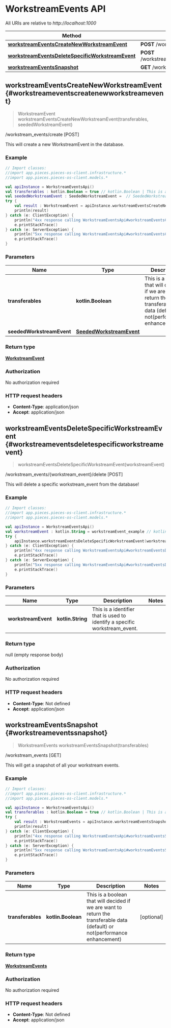 # WorkstreamEvents API

All URIs are relative to *http://localhost:1000*

Method | HTTP request | Description
------------- | ------------- | -------------
[**workstreamEventsCreateNewWorkstreamEvent**](#workstreameventscreatenewworkstreamevent) | **POST** /workstream_events/create | /workstream_events/create [POST]
[**workstreamEventsDeleteSpecificWorkstreamEvent**](#workstreameventsdeletespecificworkstreamevent) | **POST** /workstream_events/\{workstream_event\}/delete | /workstream_events/\{workstream_event\}/delete [POST]
[**workstreamEventsSnapshot**](#workstreameventssnapshot) | **GET** /workstream_events | /workstream_events [GET]


## **workstreamEventsCreateNewWorkstreamEvent** {#workstreameventscreatenewworkstreamevent}
> WorkstreamEvent workstreamEventsCreateNewWorkstreamEvent(transferables, seededWorkstreamEvent)

/workstream_events/create [POST]

This will create a new WorkstreamEvent in the database.

### Example
```kotlin
// Import classes:
//import app.pieces.pieces-os-client.infrastructure.*
//import app.pieces.pieces-os-client.models.*

val apiInstance = WorkstreamEventsApi()
val transferables : kotlin.Boolean = true // kotlin.Boolean | This is a boolean that will decided if we are want to return the transferable data (default) or not(performance enhancement)
val seededWorkstreamEvent : SeededWorkstreamEvent =  // SeededWorkstreamEvent | 
try {
    val result : WorkstreamEvent = apiInstance.workstreamEventsCreateNewWorkstreamEvent(transferables, seededWorkstreamEvent)
    println(result)
} catch (e: ClientException) {
    println("4xx response calling WorkstreamEventsApi#workstreamEventsCreateNewWorkstreamEvent")
    e.printStackTrace()
} catch (e: ServerException) {
    println("5xx response calling WorkstreamEventsApi#workstreamEventsCreateNewWorkstreamEvent")
    e.printStackTrace()
}
```

### Parameters

Name | Type | Description  | Notes
------------- | ------------- | ------------- | -------------
 **transferables** | **kotlin.Boolean**| This is a boolean that will decided if we are want to return the transferable data (default) or not(performance enhancement) | [optional]
 **seededWorkstreamEvent** | [**SeededWorkstreamEvent**](../models/SeededWorkstreamEvent)|  | [optional]

### Return type

[**WorkstreamEvent**](../models/WorkstreamEvent)

### Authorization

No authorization required

### HTTP request headers

 - **Content-Type**: application/json
 - **Accept**: application/json

## **workstreamEventsDeleteSpecificWorkstreamEvent** {#workstreameventsdeletespecificworkstreamevent}
> workstreamEventsDeleteSpecificWorkstreamEvent(workstreamEvent)

/workstream_events/\{workstream_event\}/delete [POST]

This will delete a specific workstream_event from the database!

### Example
```kotlin
// Import classes:
//import app.pieces.pieces-os-client.infrastructure.*
//import app.pieces.pieces-os-client.models.*

val apiInstance = WorkstreamEventsApi()
val workstreamEvent : kotlin.String = workstreamEvent_example // kotlin.String | This is a identifier that is used to identify a specific workstream_event.
try {
    apiInstance.workstreamEventsDeleteSpecificWorkstreamEvent(workstreamEvent)
} catch (e: ClientException) {
    println("4xx response calling WorkstreamEventsApi#workstreamEventsDeleteSpecificWorkstreamEvent")
    e.printStackTrace()
} catch (e: ServerException) {
    println("5xx response calling WorkstreamEventsApi#workstreamEventsDeleteSpecificWorkstreamEvent")
    e.printStackTrace()
}
```

### Parameters

Name | Type | Description  | Notes
------------- | ------------- | ------------- | -------------
 **workstreamEvent** | **kotlin.String**| This is a identifier that is used to identify a specific workstream_event. |

### Return type

null (empty response body)

### Authorization

No authorization required

### HTTP request headers

 - **Content-Type**: Not defined
 - **Accept**: application/json

## **workstreamEventsSnapshot** {#workstreameventssnapshot}
> WorkstreamEvents workstreamEventsSnapshot(transferables)

/workstream_events [GET]

This will get a snapshot of all your workstream events.

### Example
```kotlin
// Import classes:
//import app.pieces.pieces-os-client.infrastructure.*
//import app.pieces.pieces-os-client.models.*

val apiInstance = WorkstreamEventsApi()
val transferables : kotlin.Boolean = true // kotlin.Boolean | This is a boolean that will decided if we are want to return the transferable data (default) or not(performance enhancement)
try {
    val result : WorkstreamEvents = apiInstance.workstreamEventsSnapshot(transferables)
    println(result)
} catch (e: ClientException) {
    println("4xx response calling WorkstreamEventsApi#workstreamEventsSnapshot")
    e.printStackTrace()
} catch (e: ServerException) {
    println("5xx response calling WorkstreamEventsApi#workstreamEventsSnapshot")
    e.printStackTrace()
}
```

### Parameters

Name | Type | Description  | Notes
------------- | ------------- | ------------- | -------------
 **transferables** | **kotlin.Boolean**| This is a boolean that will decided if we are want to return the transferable data (default) or not(performance enhancement) | [optional]

### Return type

[**WorkstreamEvents**](../models/WorkstreamEvents)

### Authorization

No authorization required

### HTTP request headers

 - **Content-Type**: Not defined
 - **Accept**: application/json

